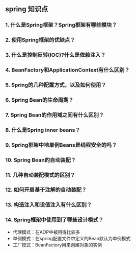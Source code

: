 ## spring 知识点

### 1. 什么是Spring框架？Spring框架有哪些模块？

### 2. 使用Spring框架的优缺点？

### 3. 什么是控制反转(IOC)?什么是依赖注入？

### 4.  BeanFactory和ApplicationContext有什么区别？

### 5. Spring的几种配置方式，以及如何使用？

### 6. Spring Bean的生命周期？

### 7. Spring Bean的作用域之间有什么区别？

### 8. 什么是Spring inner beans？

### 9. Spring框架中地单例Beans是线程安全的吗？

### 10. Spring Bean的自动装配？

### 11. 几种自动装配模式的区别？

### 12. 如何开启基于注解的自动装配？

### 13. 构造注入和设值注入有什么区别？

### 14. Spring框架中使用到了哪些设计模式？

* 代理模式：在AOP中被用得比较多
* 单例模式：在spring配置文件中定义的Bean默认为单例模式
* 工厂模式：BeanFactory用来创建对象的实例